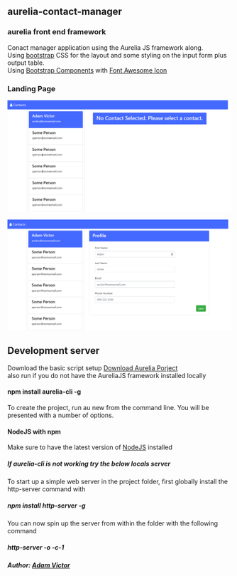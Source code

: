 ## aurelia-contact-manager  

### aurelia front end framework
Conact manager application using the Aurelia JS framework along.  
Using [bootstrap](https://getbootstrap.com/docs/3.3/css/) CSS for the layout and some styling on the input form plus output table.  
Using [Bootstrap Components](https://getbootstrap.com/docs/3.3/components/) with [Font Awesome Icon](https://fontawesome.com/get-started)  

### Landing  Page
![alt text](https://github.com/abenjamin1313/aurelia-contact-manager/blob/master/images/landing-page-one.png)   
  
![alt text](https://github.com/abenjamin1313/aurelia-contact-manager/blob/master/images/landing-page-two.png)

## Development server
Download the basic script setup [Download Aurelia Porject](http://aurelia.io/downloads/basic-aurelia-project.zip)  
also run if you do not have the AureliaJS framework installed locally  
 
#### npm install aurelia-cli -g   
To create the project, run au new from the command line. You will be presented with a number of options.  

#### NodeJS with npm  
Make sure to have the latest version of [NodeJS](https://nodejs.org/en/) installed  

##### If aurelia-cli is not working try the below locals server
To start up a simple web server in the project folder, first globally install the http-server command with   
##### npm install http-server -g  
You can now spin up the server from within the folder with the following command  
##### http-server -o -c-1

##### Author: [Adam Victor](http://amvwebsolutions.com/)   
